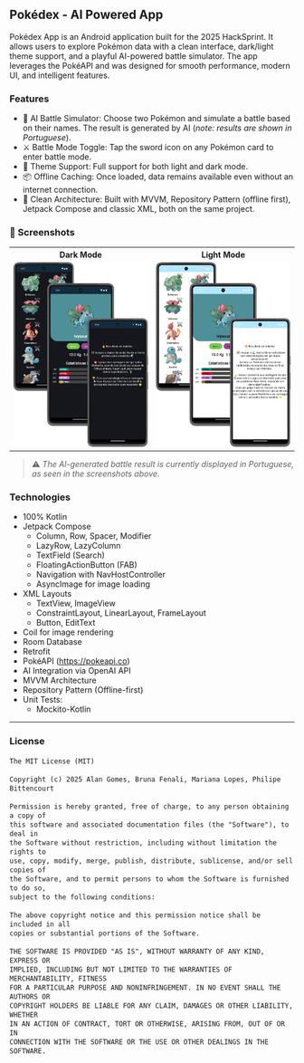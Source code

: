 ## Pokédex - AI Powered App
Pokédex App is an Android application built for the 2025 HackSprint. It allows users to explore Pokémon data with a clean interface, dark/light theme support, and a playful AI-powered battle simulator. The app leverages the PokéAPI and was designed for smooth performance, modern UI, and intelligent features.

### Features
- 🧠 AI Battle Simulator: Choose two Pokémon and simulate a battle based on their names. The result is generated by AI (*note: results are shown in Portuguese*).
- ⚔️ Battle Mode Toggle: Tap the sword icon on any Pokémon card to enter battle mode.
- 🎨 Theme Support: Full support for both light and dark mode.
- 📦 Offline Caching: Once loaded, data remains available even without an internet connection.
- 🧱 Clean Architecture: Built with MVVM, Repository Pattern (offline first), Jetpack Compose and classic XML, both on the same project.

### :camera_flash: Screenshots

<table>
  <tr>
    <th>Dark Mode</th>
    <th>Light Mode</th>
  </tr>
  <tr>
    <td align="center">
      <img src="https://github.com/alanliongar/PokeDex_Hacksprint_2025/blob/master/screenshots/Darkmode.png" width="500" />
    </td>
    <td align="center">
      <img src="https://github.com/alanliongar/PokeDex_Hacksprint_2025/blob/master/screenshots/Lightmode.png" width="500" />
    </td>
  </tr>
</table>

> ⚠️ *The AI-generated battle result is currently displayed in Portuguese, as seen in the screenshots above.*


### Technologies
- 100% Kotlin
- Jetpack Compose
  - Column, Row, Spacer, Modifier
  - LazyRow, LazyColumn
  - TextField (Search)
  - FloatingActionButton (FAB)
  - Navigation with NavHostController
  - AsyncImage for image loading
- XML Layouts
  - TextView, ImageView
  - ConstraintLayout, LinearLayout, FrameLayout
  - Button, EditText
- Coil for image rendering
- Room Database
- Retrofit
- PokéAPI (https://pokeapi.co)
- AI Integration via OpenAI API
- MVVM Architecture
- Repository Pattern (Offline-first)
- Unit Tests:
  - Mockito-Kotlin
---

### License
```
The MIT License (MIT)

Copyright (c) 2025 Alan Gomes, Bruna Fenali, Mariana Lopes, Philipe Bittencourt

Permission is hereby granted, free of charge, to any person obtaining a copy of
this software and associated documentation files (the "Software"), to deal in
the Software without restriction, including without limitation the rights to
use, copy, modify, merge, publish, distribute, sublicense, and/or sell copies of
the Software, and to permit persons to whom the Software is furnished to do so,
subject to the following conditions:

The above copyright notice and this permission notice shall be included in all
copies or substantial portions of the Software.

THE SOFTWARE IS PROVIDED "AS IS", WITHOUT WARRANTY OF ANY KIND, EXPRESS OR
IMPLIED, INCLUDING BUT NOT LIMITED TO THE WARRANTIES OF MERCHANTABILITY, FITNESS
FOR A PARTICULAR PURPOSE AND NONINFRINGEMENT. IN NO EVENT SHALL THE AUTHORS OR
COPYRIGHT HOLDERS BE LIABLE FOR ANY CLAIM, DAMAGES OR OTHER LIABILITY, WHETHER
IN AN ACTION OF CONTRACT, TORT OR OTHERWISE, ARISING FROM, OUT OF OR IN
CONNECTION WITH THE SOFTWARE OR THE USE OR OTHER DEALINGS IN THE SOFTWARE.
```
